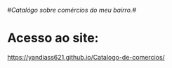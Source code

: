 #*Catalógo sobre comércios do meu bairro.*#

# Acesso ao site:

 https://yandiass621.github.io/Catalogo-de-comercios/
